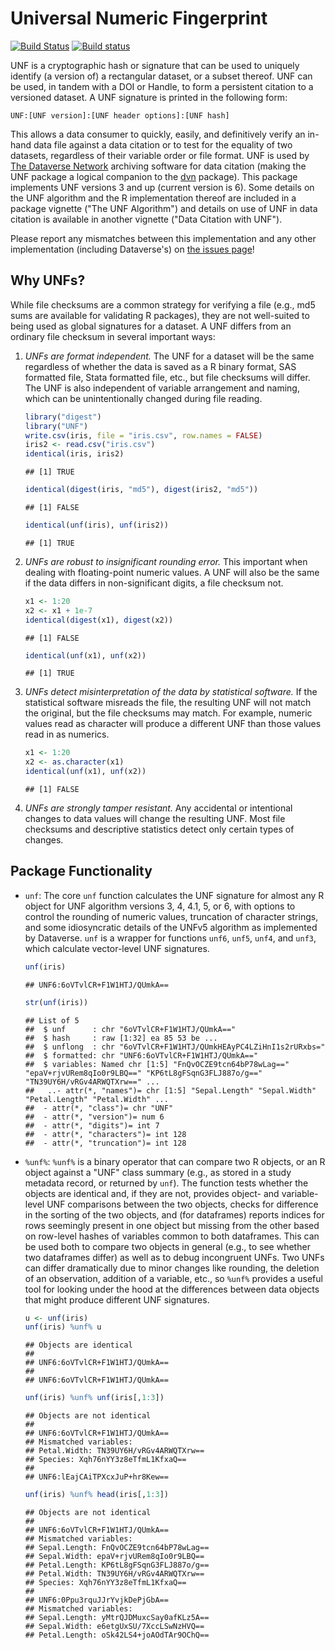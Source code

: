 # Universal Numeric Fingerprint #

[![Build Status](https://travis-ci.org/leeper/UNF.png?branch=master)](https://travis-ci.org/leeper/UNF)
[![Build status](https://ci.appveyor.com/api/projects/status/tx3dkw1rsr9kijm4)](https://ci.appveyor.com/project/leeper/unf)

UNF is a cryptographic hash or signature that can be used to uniquely identify (a version of) a rectangular dataset, or a subset thereof. UNF can be used, in tandem with a DOI or Handle, to form a persistent citation to a versioned dataset. A UNF signature is printed in the following form:

```
UNF:[UNF version]:[UNF header options]:[UNF hash]
```

This allows a data consumer to quickly, easily, and definitively verify an in-hand data file against a data citation or to test for the equality of two datasets, regardless of their variable order or file format. UNF is used by [The Dataverse Network](http://www.thedata.org) archiving software for data citation (making the UNF package a logical companion to the [dvn](http://cran.r-project.org/web/packages/dvn/) package). This package implements UNF versions 3 and up (current version is 6). Some details on the UNF algorithm and the R implementation thereof are included in a package vignette ("The UNF Algorithm") and details on use of UNF in data citation is available in another vignette ("Data Citation with UNF").

Please report any mismatches between this implementation and any other implementation (including Dataverse's) on [the issues page](https://github.com/leeper/UNF/issues)!

## Why UNFs? ##

While file checksums are a common strategy for verifying a file (e.g., md5 sums are available for validating R packages), they are not well-suited to being used as global signatures for a dataset. A UNF differs from an ordinary file checksum in several important ways:

1. *UNFs are format independent.* The UNF for a dataset will be the same regardless of whether the data is saved as a R binary format, SAS formatted file, Stata formatted file, etc., but file checksums will differ. The UNF is also independent of variable arrangement and naming, which can be unintentionally changed during file reading.

    
    ```r
    library("digest")
    library("UNF")
    write.csv(iris, file = "iris.csv", row.names = FALSE)
    iris2 <- read.csv("iris.csv")
    identical(iris, iris2)
    ```
    
    ```
    ## [1] TRUE
    ```
    
    ```r
    identical(digest(iris, "md5"), digest(iris2, "md5"))
    ```
    
    ```
    ## [1] FALSE
    ```
    
    ```r
    identical(unf(iris), unf(iris2))
    ```
    
    ```
    ## [1] TRUE
    ```



2. *UNFs are robust to insignificant rounding error.* This important when dealing with floating-point numeric values. A UNF will also be the same if the data differs in non-significant digits, a file checksum not.

    
    ```r
    x1 <- 1:20
    x2 <- x1 + 1e-7
    identical(digest(x1), digest(x2))
    ```
    
    ```
    ## [1] FALSE
    ```
    
    ```r
    identical(unf(x1), unf(x2))
    ```
    
    ```
    ## [1] TRUE
    ```

3. *UNFs detect misinterpretation of the data by statistical software.* If the statistical software misreads the file, the resulting UNF will not match the original, but the file checksums may match. For example, numeric values read as character will produce a different UNF than those values read in as numerics.

    
    ```r
    x1 <- 1:20
    x2 <- as.character(x1)
    identical(unf(x1), unf(x2))
    ```
    
    ```
    ## [1] FALSE
    ```

4. *UNFs are strongly tamper resistant.* Any accidental or intentional changes to data values will change the resulting UNF. Most file checksums and descriptive statistics detect only certain types of changes.

## Package Functionality ##

 - `unf`: The core `unf` function calculates the UNF signature for almost any R object for UNF algorithm versions 3, 4, 4.1, 5, or 6, with options to control the rounding of numeric values, truncation of character strings, and some idiosyncratic details of the UNFv5 algorithm as implemented by Dataverse. `unf` is a wrapper for functions `unf6`, `unf5`, `unf4`, and `unf3`, which calculate vector-level UNF signatures.
 
    
    ```r
    unf(iris)
    ```
    
    ```
    ## UNF6:6oVTvlCR+F1W1HTJ/QUmkA==
    ```
    
    ```r
    str(unf(iris))
    ```
    
    ```
    ## List of 5
    ##  $ unf      : chr "6oVTvlCR+F1W1HTJ/QUmkA=="
    ##  $ hash     : raw [1:32] ea 85 53 be ...
    ##  $ unflong  : chr "6oVTvlCR+F1W1HTJ/QUmkHEAyPC4LZiHnI1s2rURxbs="
    ##  $ formatted: chr "UNF6:6oVTvlCR+F1W1HTJ/QUmkA=="
    ##  $ variables: Named chr [1:5] "FnQvOCZE9tcn64bP78wLag==" "epaV+rjvURem8qIo0r9LBQ==" "KP6tL8gFSqnG3FLJ887o/g==" "TN39UY6H/vRGv4ARWQTXrw==" ...
    ##   ..- attr(*, "names")= chr [1:5] "Sepal.Length" "Sepal.Width" "Petal.Length" "Petal.Width" ...
    ##  - attr(*, "class")= chr "UNF"
    ##  - attr(*, "version")= num 6
    ##  - attr(*, "digits")= int 7
    ##  - attr(*, "characters")= int 128
    ##  - attr(*, "truncation")= int 128
    ```
 
 - `%unf%`: `%unf%` is a binary operator that can compare two R objects, or an R object against a "UNF" class summary (e.g., as stored in a study metadata record, or returned by `unf`). The function tests whether the objects are identical and, if they are not, provides object- and variable-level UNF comparisons between the two objects, checks for difference in the sorting of the two objects, and (for dataframes) reports indices for rows seemingly present in one object but missing from the other based on row-level hashes of variables common to both dataframes. This can be used both to compare two objects in general (e.g., to see whether two dataframes differ) as well as to debug incongruent UNFs. Two UNFs can differ dramatically due to minor changes like rounding, the deletion of an observation, addition of a variable, etc., so `%unf%` provides a useful tool for looking under the hood at the differences between data objects that might produce different UNF signatures.

    
    ```r
    u <- unf(iris)
    unf(iris) %unf% u
    ```
    
    ```
    ## Objects are identical
    ## 
    ## UNF6:6oVTvlCR+F1W1HTJ/QUmkA== 
    ## 
    ## UNF6:6oVTvlCR+F1W1HTJ/QUmkA==
    ```
    
    ```r
    unf(iris) %unf% unf(iris[,1:3])
    ```
    
    ```
    ## Objects are not identical
    ## 
    ## UNF6:6oVTvlCR+F1W1HTJ/QUmkA== 
    ## Mismatched variables:
    ## Petal.Width: TN39UY6H/vRGv4ARWQTXrw==
    ## Species: Xqh76nYY3z8eTfmL1KfxaQ==
    ## 
    ## UNF6:lEajCAiTPXcxJuP+hr8Kew==
    ```
    
    ```r
    unf(iris) %unf% head(iris[,1:3])
    ```
    
    ```
    ## Objects are not identical
    ## 
    ## UNF6:6oVTvlCR+F1W1HTJ/QUmkA== 
    ## Mismatched variables:
    ## Sepal.Length: FnQvOCZE9tcn64bP78wLag==
    ## Sepal.Width: epaV+rjvURem8qIo0r9LBQ==
    ## Petal.Length: KP6tL8gFSqnG3FLJ887o/g==
    ## Petal.Width: TN39UY6H/vRGv4ARWQTXrw==
    ## Species: Xqh76nYY3z8eTfmL1KfxaQ==
    ## 
    ## UNF6:0Ppu3rquJJrYvjkDePjGbA== 
    ## Mismatched variables:
    ## Sepal.Length: yMtrQJDMuxcSay0afKLz5A==
    ## Sepal.Width: e6etgUxSU/7XccLSwNzHVQ==
    ## Petal.Length: oSk42LS4+joAOdTAr9OChQ==
    ```
